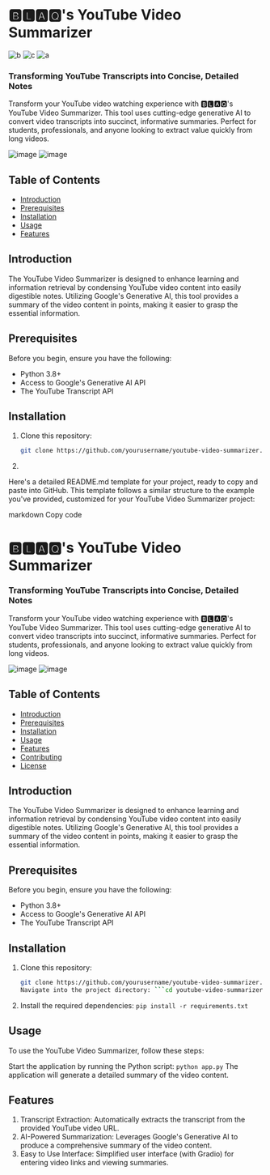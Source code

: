 # 🅱🅻🅰🆀's YouTube Video Summarizer

![b](https://github.com/Blaqadonis/youtube_video_summarizer/assets/100685852/145d4df5-9519-4284-9adb-7cb778e6c8ad) ![c](https://github.com/Blaqadonis/youtube_video_summarizer/assets/100685852/3651ce36-0257-438c-b7c9-d71ae7ab1f52) ![a](https://github.com/Blaqadonis/youtube_video_summarizer/assets/100685852/0572871e-750b-4ef2-a84f-209c87943bfd)


### Transforming YouTube Transcripts into Concise, Detailed Notes

Transform your YouTube video watching experience with 🅱🅻🅰🆀's YouTube Video Summarizer. This tool uses cutting-edge generative AI to convert video transcripts into succinct, informative summaries. Perfect for students, professionals, and anyone looking to extract value quickly from long videos.

![image](https://placehold.it/400x300) ![image](https://placehold.it/400x300)

## Table of Contents

- [Introduction](#introduction)
- [Prerequisites](#prerequisites)
- [Installation](#installation)
- [Usage](#usage)
- [Features](#features)

## Introduction

The YouTube Video Summarizer is designed to enhance learning and information retrieval by condensing YouTube video content into easily digestible notes. Utilizing Google's Generative AI, this tool provides a summary of the video content in points, making it easier to grasp the essential information.

## Prerequisites

Before you begin, ensure you have the following:

- Python 3.8+
- Access to Google's Generative AI API
- The YouTube Transcript API

## Installation

1. Clone this repository:
   ```bash
   git clone https://github.com/yourusername/youtube-video-summarizer.git

2. 
Here's a detailed README.md template for your project, ready to copy and paste into GitHub. This template follows a similar structure to the example you've provided, customized for your YouTube Video Summarizer project:

markdown
Copy code
# 🅱🅻🅰🆀's YouTube Video Summarizer
### Transforming YouTube Transcripts into Concise, Detailed Notes

Transform your YouTube video watching experience with 🅱🅻🅰🆀's YouTube Video Summarizer. This tool uses cutting-edge generative AI to convert video transcripts into succinct, informative summaries. Perfect for students, professionals, and anyone looking to extract value quickly from long videos.

![image](https://placehold.it/400x300) ![image](https://placehold.it/400x300)

## Table of Contents

- [Introduction](#introduction)
- [Prerequisites](#prerequisites)
- [Installation](#installation)
- [Usage](#usage)
- [Features](#features)
- [Contributing](#contributing)
- [License](#license)

## Introduction

The YouTube Video Summarizer is designed to enhance learning and information retrieval by condensing YouTube video content into easily digestible notes. Utilizing Google's Generative AI, this tool provides a summary of the video content in points, making it easier to grasp the essential information.

## Prerequisites

Before you begin, ensure you have the following:

- Python 3.8+
- Access to Google's Generative AI API
- The YouTube Transcript API

## Installation

1. Clone this repository:
   ```bash
   git clone https://github.com/yourusername/youtube-video-summarizer.git
   Navigate into the project directory: ```cd youtube-video-summarizer```
2. Install the required dependencies:  ``` pip install -r requirements.txt ```

## Usage
To use the YouTube Video Summarizer, follow these steps:

Start the application by running the Python script: ``` python app.py ```
The application will generate a detailed summary of the video content.




## Features
1. Transcript Extraction: Automatically extracts the transcript from the provided YouTube video URL.
2. AI-Powered Summarization: Leverages Google's Generative AI to produce a comprehensive summary of the video content.
3. Easy to Use Interface: Simplified user interface (with Gradio) for entering video links and viewing summaries.

